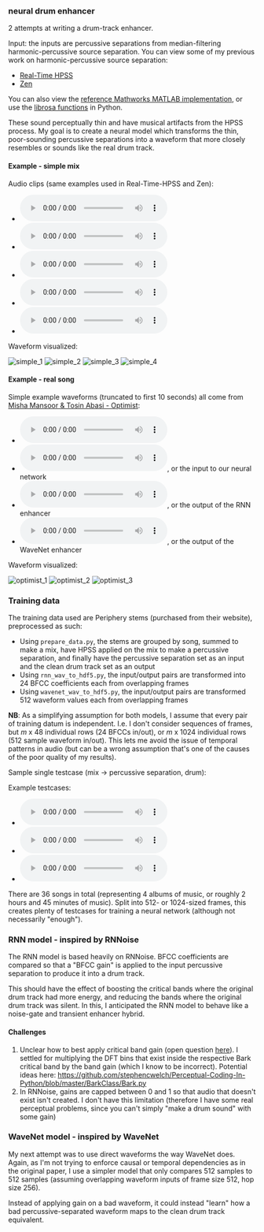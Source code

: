 ### neural drum enhancer

2 attempts at writing a drum-track enhancer.

Input: the inputs are percussive separations from median-filtering harmonic-percussive source separation. You can view some of my previous work on harmonic-percussive source separation:
* [Real-Time HPSS](https://github.com/sevagh/Real-Time-HPSS)
* [Zen](https://github.com/sevagh/Zen)

You can also view the [reference Mathworks MATLAB implementation](https://www.mathworks.com/help/audio/ug/time-frequency-masking-for-harmonic-percussive-source-separation.html), or use the [librosa functions](https://librosa.org/doc/main/generated/librosa.decompose.hpss.html) in Python.

These sound perceptually thin and have musical artifacts from the HPSS process. My goal is to create a neural model which transforms the thin, poor-sounding percussive separations into a waveform that more closely resembles or sounds like the real drum track.

#### Example - simple mix

Audio clips (same examples used in Real-Time-HPSS and Zen):

* ![Full mix](./docs/simple_mix.wav)
* ![Drum track](./docs/simple_drum.wav)
* ![Percussive separation](./docs/simple_perc.wav)
* ![RNN enhanced](./docs/simple_rnn.wav)
* ![WaveNet enhanced](./docs/simple_wavenet.wav)

Waveform visualized:

![simple_1](./docs/simple_1.png)
![simple_2](./docs/simple_2.png)
![simple_3](./docs/simple_3.png)
![simple_4](./docs/simple_4.png)

#### Example - real song
Simple example waveforms (truncated to first 10 seconds) all come from [Misha Mansoor & Tosin Abasi - Optimist](https://www.youtube.com/watch?v=T4gTgM0UepQ):

* ![Full mix](./docs/optimist_mix.wav)
* ![Percussive separation](./docs/optimist_in.wav), or the input to our neural network
* ![RNN enhanced](./docs/optimist_drum_enhanced_rnn.wav), or the output of the RNN enhancer
* ![wavenet enhanced](./docs/optimist_drum_enhanced_wavenet.wav), or the output of the WaveNet enhancer

Waveform visualized:

![optimist_1](./docs/optimist_1.png)
![optimist_2](./docs/optimist_2.png)
![optimist_3](./docs/optimist_3.png)

### Training data

The training data used are Periphery stems (purchased from their website), preprocessed as such:

* Using `prepare_data.py`, the stems are grouped by song, summed to make a mix, have HPSS applied on the mix to make a percussive separation, and finally have the percussive separation set as an input and the clean drum track set as an output
* Using `rnn_wav_to_hdf5.py`, the input/output pairs are transformed into 24 BFCC coefficients each from overlapping frames
* Using `wavenet_wav_to_hdf5.py`, the input/output pairs are transformed 512 waveform values each from overlapping frames

**NB**: As a simplifying assumption for both models, I assume that every pair of training datum is independent. I.e. I don't consider sequences of frames, but _m_ x 48 individual rows (24 BFCCs in/out), or _m_ x 1024 individual rows (512 sample waveform in/out). This lets me avoid the issue of temporal patterns in audio (but can be a wrong assumption that's one of the causes of the poor quality of my results).

Sample single testcase (mix -> percussive separation, drum):

Example testcases:

* ![Mix](./docs/periphery_testcase_mix.wav)
* ![Drum](./docs/periphery_testcase_drum.wav)
* ![Percussive separation](./docs/periphery_testcase_perc.wav)

There are 36 songs in total (representing 4 albums of music, or roughly 2 hours and 45 minutes of music). Split into 512- or 1024-sized frames, this creates plenty of testcases for training a neural network (although not necessarily "enough").

### RNN model - inspired by RNNoise

The RNN model is based heavily on RNNoise. BFCC coefficients are compared so that a "BFCC gain" is applied to the input percussive separation to produce it into a drum track.

This should have the effect of boosting the critical bands where the original drum track had more energy, and reducing the bands where the original drum track was silent. In this, I anticipated the RNN model to behave like a noise-gate and transient enhancer hybrid.

#### Challenges

1. Unclear how to best apply critical band gain (open question [here](https://dsp.stackexchange.com/questions/71684/how-to-apply-cepstrum-coefficient-gains-bfcc-mfcc-to-an-input-signal)). I settled for multiplying the DFT bins that exist inside the respective Bark critical band by the band gain (which I know to be incorrect). Potential ideas here: https://github.com/stephencwelch/Perceptual-Coding-In-Python/blob/master/BarkClass/Bark.py
2. In RNNoise, gains are capped between 0 and 1 so that audio that doesn't exist isn't created. I don't have this limitation (therefore I have some real perceptual problems, since you can't simply "make a drum sound" with some gain)

### WaveNet model - inspired by WaveNet

My next attempt was to use direct waveforms the way WaveNet does. Again, as I'm not trying to enforce causal or temporal dependencies as in the original paper, I use a simpler model that only compares 512 samples to 512 samples (assuming overlapping waveform inputs of frame size 512, hop size 256).

Instead of applying gain on a bad waveform, it could instead "learn" how a bad percussive-separated waveform maps to the clean drum track equivalent.
